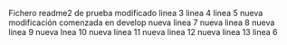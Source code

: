 Fichero readme2 de prueba
modificado
linea 3
linea 4
linea 5
nueva modificación comenzada en develop
nueva linea 7
nueva linea 8
nueva linea 9
nueva lnea 10
nueva linea 11
nueva linea 12
nueva linea 13
linea 6

